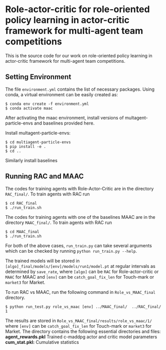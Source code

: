 # Role-actor-critic for role-oriented policy learning in actor-critic framework for multi-agent team competitions

This is the source code for our work on role-oriented policy learning in actor-critic framework for multi-agent team competitions. 

## Setting Environment

The file `environment.yml` contains the list of necessary packages. Using conda, a virtual environment can be easily created as:

```console
$ conda env create -f environment.yml
$ conda activate maac
```

After activating the maac environment, install versions of multagent-particle-envs and baselines provided here.

Install multagent-particle-envs:
```console
$ cd multiagent-particle-envs
$ pip install -e .
$ cd ..
```

Similarly install baselines

## Running RAC and MAAC

The codes for training agents with Role-Actor-Critic are in the directory `RAC_final/`.
To train agents with RAC run
```console
$ cd RAC_final
$ ./run_train.sh
```

The codes for training agents with one of the baselines MAAC are in the directory `MAAC_final/`.
To train agents with RAC run
```console
$ cd MAAC_final
$ ./run_train.sh
```

For both of the above cases, `run_train.py` can take several arguments which can be checked by running `python run_train.py --help`.


The trained models will be stored in `[algo]_final/models/[env]/models/run1/model.pt` at regular intervals as determined by `save_rate`, where `[algo]` can be `RAC` for Role-actor-critic or `MAAC` for MAAC and `[env]` can be `catch_goal_fix_len` for Touch-mark or `market3` for Market. 


To run RAC vs MAAC, run the following command in `Role_vs_MAAC_final` directory.
```console
$ python run_test.py role_vs_maac [env] ../MAAC_final/  ../RAC_final/ 1
```

The results are stored in `Role_vs_MAAC_final/results/role_vs_maac/1/` where `[env]` can be `catch_goal_fix_len` for Touch-mark or `market3` for Market. The directory contains the following essential directories and files:
**agent_rewards.pkl** Trained c-maddpg actor and critic model parameters 
**cum_stat.pkl:** Cumulative statistics 
